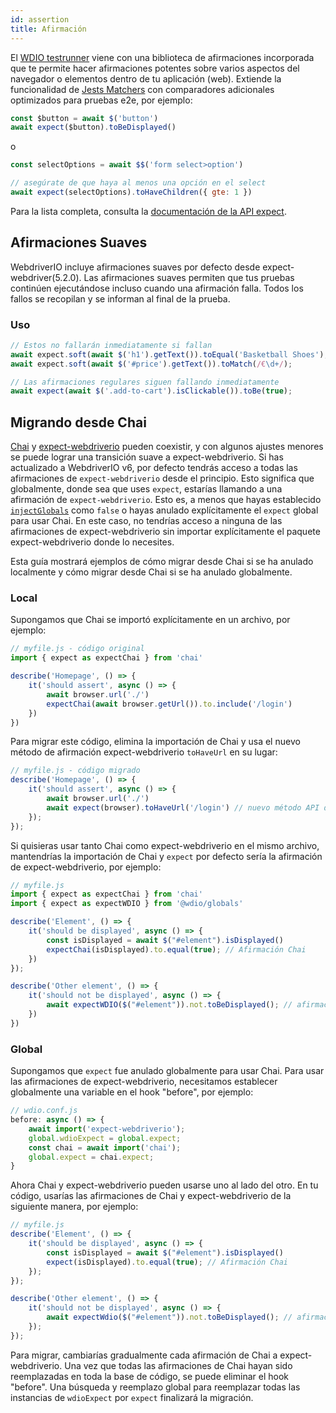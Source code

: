 ```yaml
---
id: assertion
title: Afirmación
---
```


El [WDIO testrunner](https://webdriver.io/docs/clioptions) viene con una biblioteca de afirmaciones incorporada que te permite hacer afirmaciones potentes sobre varios aspectos del navegador o elementos dentro de tu aplicación (web). Extiende la funcionalidad de [Jests Matchers](https://jestjs.io/docs/en/using-matchers) con comparadores adicionales optimizados para pruebas e2e, por ejemplo:

```js
const $button = await $('button')
await expect($button).toBeDisplayed()
```

o

```js
const selectOptions = await $$('form select>option')

// asegúrate de que haya al menos una opción en el select
await expect(selectOptions).toHaveChildren({ gte: 1 })
```

Para la lista completa, consulta la [documentación de la API expect](/docs/api/expect-webdriverio).

## Afirmaciones Suaves

WebdriverIO incluye afirmaciones suaves por defecto desde expect-webdriver(5.2.0). Las afirmaciones suaves permiten que tus pruebas continúen ejecutándose incluso cuando una afirmación falla. Todos los fallos se recopilan y se informan al final de la prueba.

### Uso

```js
// Estos no fallarán inmediatamente si fallan
await expect.soft(await $('h1').getText()).toEqual('Basketball Shoes');
await expect.soft(await $('#price').getText()).toMatch(/€\d+/);

// Las afirmaciones regulares siguen fallando inmediatamente
await expect(await $('.add-to-cart').isClickable()).toBe(true);
```

## Migrando desde Chai

[Chai](https://www.chaijs.com/) y [expect-webdriverio](https://github.com/webdriverio/expect-webdriverio#readme) pueden coexistir, y con algunos ajustes menores se puede lograr una transición suave a expect-webdriverio. Si has actualizado a WebdriverIO v6, por defecto tendrás acceso a todas las afirmaciones de `expect-webdriverio` desde el principio. Esto significa que globalmente, donde sea que uses `expect`, estarías llamando a una afirmación de `expect-webdriverio`. Esto es, a menos que hayas establecido [`injectGlobals`](/docs/configuration#injectglobals) como `false` o hayas anulado explícitamente el `expect` global para usar Chai. En este caso, no tendrías acceso a ninguna de las afirmaciones de expect-webdriverio sin importar explícitamente el paquete expect-webdriverio donde lo necesites.

Esta guía mostrará ejemplos de cómo migrar desde Chai si se ha anulado localmente y cómo migrar desde Chai si se ha anulado globalmente.

### Local

Supongamos que Chai se importó explícitamente en un archivo, por ejemplo:

```js
// myfile.js - código original
import { expect as expectChai } from 'chai'

describe('Homepage', () => {
    it('should assert', async () => {
        await browser.url('./')
        expectChai(await browser.getUrl()).to.include('/login')
    })
})
```

Para migrar este código, elimina la importación de Chai y usa el nuevo método de afirmación expect-webdriverio `toHaveUrl` en su lugar:

```js
// myfile.js - código migrado
describe('Homepage', () => {
    it('should assert', async () => {
        await browser.url('./')
        await expect(browser).toHaveUrl('/login') // nuevo método API de expect-webdriverio https://webdriver.io/docs/api/expect-webdriverio.html#tohaveurl
    });
});
```

Si quisieras usar tanto Chai como expect-webdriverio en el mismo archivo, mantendrías la importación de Chai y `expect` por defecto sería la afirmación de expect-webdriverio, por ejemplo:

```js
// myfile.js
import { expect as expectChai } from 'chai'
import { expect as expectWDIO } from '@wdio/globals'

describe('Element', () => {
    it('should be displayed', async () => {
        const isDisplayed = await $("#element").isDisplayed()
        expectChai(isDisplayed).to.equal(true); // Afirmación Chai
    })
});

describe('Other element', () => {
    it('should not be displayed', async () => {
        await expectWDIO($("#element")).not.toBeDisplayed(); // afirmación expect-webdriverio
    })
})
```

### Global

Supongamos que `expect` fue anulado globalmente para usar Chai. Para usar las afirmaciones de expect-webdriverio, necesitamos establecer globalmente una variable en el hook "before", por ejemplo:

```js
// wdio.conf.js
before: async () => {
    await import('expect-webdriverio');
    global.wdioExpect = global.expect;
    const chai = await import('chai');
    global.expect = chai.expect;
}
```

Ahora Chai y expect-webdriverio pueden usarse uno al lado del otro. En tu código, usarías las afirmaciones de Chai y expect-webdriverio de la siguiente manera, por ejemplo:

```js
// myfile.js
describe('Element', () => {
    it('should be displayed', async () => {
        const isDisplayed = await $("#element").isDisplayed()
        expect(isDisplayed).to.equal(true); // Afirmación Chai
    });
});

describe('Other element', () => {
    it('should not be displayed', async () => {
        await expectWdio($("#element")).not.toBeDisplayed(); // afirmación expect-webdriverio
    });
});
```

Para migrar, cambiarías gradualmente cada afirmación de Chai a expect-webdriverio. Una vez que todas las afirmaciones de Chai hayan sido reemplazadas en toda la base de código, se puede eliminar el hook "before". Una búsqueda y reemplazo global para reemplazar todas las instancias de `wdioExpect` por `expect` finalizará la migración.